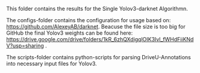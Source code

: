 This folder contains the results for the Single Yolov3-darknet Algorithmn.

The configs-folder contains the configuration for usage based on: https://github.com/AlexeyAB/darknet.
Beacuse the file size is too big for GitHub the final Yolov3 weights can be found here: https://drive.google.com/drive/folders/1kR_6zhQXdigqlOIK3Ivl_fWHdFiiKNdV?usp=sharing .

The scripts-folder contains python-scripts for parsing DriveU-Annotations into necessary input files for Yolov3.